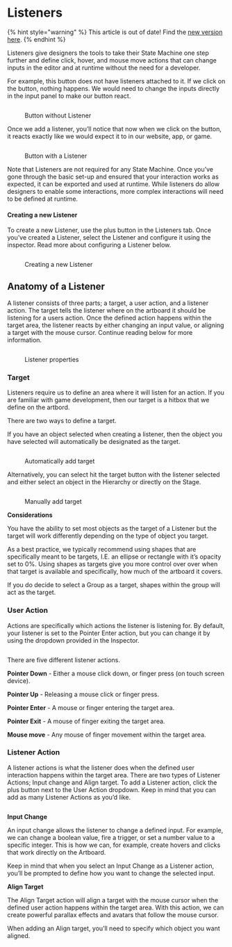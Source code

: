 # Listeners

{% hint style="warning" %}
This article is out of date! Find the [new version here](https://rive.app/community/doc/listeners/doceaiA9rRW1).
{% endhint %}

Listeners give designers the tools to take their State Machine one step further and define click, hover, and mouse move actions that can change inputs in the editor and at runtime without the need for a developer.

For example, this button does not have listeners attached to it. If we click on the button, nothing happens. We would need to change the inputs directly in the input panel to make our button react.

<figure><img src="../../.gitbook/assets/CleanShot 2023-09-06 at 15.53.07.gif" alt=""><figcaption><p>Button without Listener</p></figcaption></figure>

Once we add a listener, you’ll notice that now when we click on the button, it reacts exactly like we would expect it to in our website, app, or game.

<figure><img src="../../.gitbook/assets/CleanShot 2023-09-06 at 15.55.55.gif" alt=""><figcaption><p>Button with a Listener</p></figcaption></figure>

Note that Listeners are not required for any State Machine. Once you’ve gone through the basic set-up and ensured that your interaction works as expected, it can be exported and used at runtime. While listeners do allow designers to enable some interactions, more complex interactions will need to be defined at runtime.

#### **Creating a new Listener**

To create a new Listener, use the plus button in the Listeners tab. Once you’ve created a Listener, select the Listener and configure it using the inspector. Read more about configuring a Listener below.

<figure><img src="../../.gitbook/assets/CleanShot 2023-09-06 at 15.59.17.gif" alt=""><figcaption><p>Creating a new Listener</p></figcaption></figure>

## **Anatomy of a Listener**

A listener consists of three parts; a target, a user action, and a listener action. The target tells the listener where on the artboard it should be listening for a users action. Once the defined action happens within the target area, the listener reacts by either changing an input value, or aligning a target with the mouse cursor. Continue reading below for more information.

<figure><img src="../../.gitbook/assets/CleanShot 2023-09-06 at 16.00.32@2x.png" alt=""><figcaption><p>Listener properties</p></figcaption></figure>

### Target

Listeners require us to define an area where it will listen for an action. If you are familiar with game development, then our target is a hitbox that we define on the artbord.

There are two ways to define a target.

If you have an object selected when creating a listener, then the object you have selected will automatically be designated as the target.

<figure><img src="../../.gitbook/assets/CleanShot 2023-09-06 at 16.07.28.gif" alt=""><figcaption><p>Automatically add target</p></figcaption></figure>

Alternatively, you can select hit the target button with the listener selected and either select an object in the Hierarchy or directly on the Stage.

<figure><img src="../../.gitbook/assets/CleanShot 2023-09-06 at 16.09.11.gif" alt=""><figcaption><p>Manually add target</p></figcaption></figure>

**Considerations**

You have the ability to set most objects as the target of a Listener but the target will work differently depending on the type of object you target.

As a best practice, we typically recommend using shapes that are specifically meant to be targets, I.E. an ellipse or rectangle with it’s opacity set to 0%. Using shapes as targets give you more control over over when that target is available and specifically, how much of the artboard it covers.

If you do decide to select a Group as a target, shapes within the group will act as the target.

### User Action

Actions are specifically which actions the listener is listening for. By default, your listener is set to the Pointer Enter action, but you can change it by using the dropdown provided in the Inspector.

<figure><img src="../../.gitbook/assets/CleanShot 2023-09-06 at 16.13.42@2x.png" alt=""><figcaption></figcaption></figure>

There are five different listener actions.

**Pointer Down** - Either a mouse click down, or finger press (on touch screen device).

**Pointer Up** - Releasing a mouse click or finger press.

**Pointer Enter** - A mouse or finger entering the target area.

**Pointer Exit** - A mouse of finger exiting the target area.

**Mouse move** - Any mouse of finger movement within the target area.

### **Listener Action**

A listener actions is what the listener does when the defined user interaction happens within the target area. There are two types of Listener Actions; Input change and Align target. To add a Listener action, click the plus button next to the User Action dropdown. Keep in mind that you can add as many Listener Actions as you’d like.

<figure><img src="../../.gitbook/assets/CleanShot 2023-09-06 at 16.16.38.gif" alt=""><figcaption></figcaption></figure>

**Input Change**

An input change allows the listener to change a defined input. For example, we can change a boolean value, fire a trigger, or set a number value to a specific integer. This is how we can, for example, create hovers and clicks that work directly on the Artboard.

Keep in mind that when you select an Input Change as a Listener action, you’ll be prompted to define how you want to change the selected input.

**Align Target**

The Align Target action will align a target with the mouse cursor when the defined user action happens within the target area. With this action, we can create powerful parallax effects and avatars that follow the mouse cursor.

When adding an Align target, you’ll need to specify which object you want aligned.
